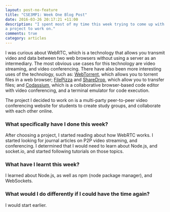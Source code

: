 ```yaml
---
layout: post-no-feature
title: "CSE3MP1: Week One Blog Post"
date: 2016-03-26 20:17:21 +11:00
description: "I spent most of my time this week trying to come up with an idea for
a project to work on."
comments: true
category: articles
---
```




I was curious about WebRTC, which is a technology that allows you transmit video and data
between two web browsers without using a server as an intermediary. The most obvious use
cases for this technology are video streaming, and video conferencing. There have also been 
more interesting uses of the technology, such as: [WebTorrent](https://webtorrent.io/), which 
allows you to torrent files in a web browser; [FilePizza](https://file.pizza/) and 
[ShareDrop](https://www.sharedrop.io/), which allow you to transfer files; and 
[Codassium](http://http://codassium.com/), which is a collaborative browser-based code editor
with video conferencing, and a terminal emulator for code execution.

The project I decided to work on is a multi-party peer-to-peer video conferencing website for
students to create study groups, and collaborate with each other online.

### What specifically have I done this week?

After choosing a project, I started reading about how WebRTC works. I started looking for journal
articles on P2P video streaming, and conferencing. I determined that I would need to learn about
Node.js, and socket.io, and started following tutorials on those topics.

### What have I learnt this week?

I learned about Node.js, as well as npm (node package manager), and WebSockets.

### What would I do differently if I could have the time again?

I would start earlier.
